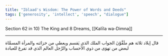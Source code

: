 ```yaml
---
title: "Iblaad's Wisdom: The Power of Words and Deeds"
tags: ['generosity', 'intellect', 'speech', "dialogue"]
---
```


 Section 62 in 10) The King and 8 Dreams, [[Kalīla wa-Dimna]]

---
قال إبلاد ثلاثة هم ملَقَّوْنَ الجواب الملك الذي يَقسم ويعطي من خزائنه والمرأة المسمَّاة لبعض من تهوَى من ذوي الأحساب والرَّجل العالم الذي قد تفرغ للعبادة
